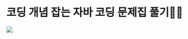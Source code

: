 # 코딩 개념 잡는 자바 코딩 문제집 풀기✍🏻
<img src = "https://shopping-phinf.pstatic.net/main_3473747/34737471638.20221019135012.jpg?type=w300">
